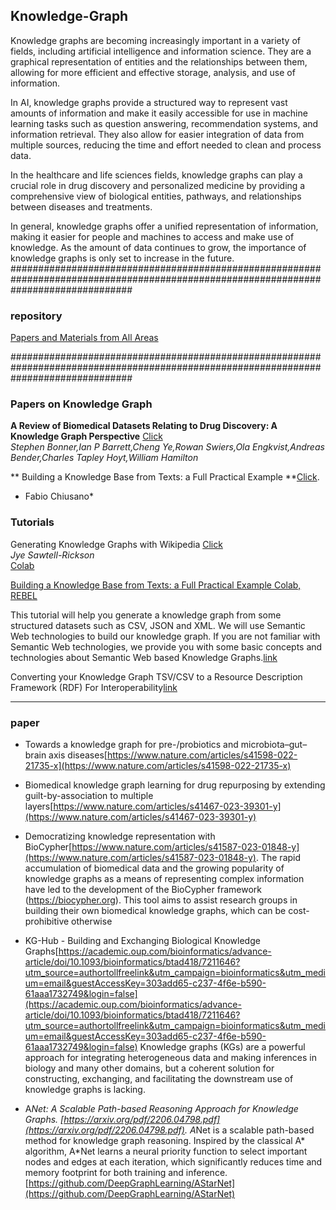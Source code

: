 ## Knowledge-Graph
Knowledge graphs are becoming increasingly important in a variety of fields, including artificial intelligence and information science. They are a graphical representation of entities and the relationships between them, allowing for more efficient and effective storage, analysis, and use of information.

In AI, knowledge graphs provide a structured way to represent vast amounts of information and make it easily accessible for use in machine learning tasks such as question answering, recommendation systems, and information retrieval. They also allow for easier integration of data from multiple sources, reducing the time and effort needed to clean and process data.

In the healthcare and life sciences fields, knowledge graphs can play a crucial role in drug discovery and personalized medicine by providing a comprehensive view of biological entities, pathways, and relationships between diseases and treatments.

In general, knowledge graphs offer a unified representation of information, making it easier for people and machines to access and make use of knowledge. As the amount of data continues to grow, the importance of knowledge graphs is only set to increase in the future.
######################################################################################################################################
### repository  
[Papers and Materials from All Areas](https://github.com/heathersherry/Knowledge-Graph-Tutorials-and-Papers)

######################################################################################################################################
### Papers on Knowledge Graph
**A Review of Biomedical Datasets Relating to Drug Discovery: A Knowledge Graph Perspective** [Click](https://arxiv.org/pdf/2102.10062.pdf)\
*Stephen Bonner,Ian P Barrett,Cheng Ye,Rowan Swiers,Ola Engkvist,Andreas Bender,Charles Tapley Hoyt,William Hamilton*

** Building a Knowledge Base from Texts: a Full Practical Example **[Click](https://medium.com/nlplanet/building-a-knowledge-base-from-texts-a-full-practical-example-8dbbffb912fa).
* Fabio Chiusano*
### Tutorials
Generating Knowledge Graphs with Wikipedia [Click](https://towardsdatascience.com/generating-knowledge-graphs-with-wikipedia-ec17030a40f6)\
*Jye Sawtell-Rickson*\
[Colab](https://colab.research.google.com/drive/1iKsJtRY-7gX_pGAHT2Cu3e75b3LztU63?usp=sharing&authuser=2)

[Building a Knowledge Base from Texts: a Full Practical Example Colab, REBEL](https://colab.research.google.com/drive/12gwdua-Fs7H31HIc5frzavT6ofyeLWux?usp=sharing)

This tutorial will help you generate a knowledge graph from some structured datasets such as CSV, JSON and XML. We will use Semantic Web technologies to build our knowledge graph. If you are not familiar with Semantic Web technologies, we provide you with some basic concepts and technologies about Semantic Web based Knowledge Graphs.[link](https://maastrichtu-ids.github.io/best-practices/blog/2021/03/18/build-a-kg/)



Converting your Knowledge Graph TSV/CSV to a Resource Description Framework (RDF) For Interoperability[link](https://sharifsuliman.medium.com/converting-your-knowledge-graph-tsv-csv-to-a-resource-description-framework-rdf-for-e3e7305519bd)

--------------------------------------------------------------------------------------------------------------------------------
### paper
- Towards a knowledge graph for pre-/probiotics and microbiota–gut–brain axis diseases[https://www.nature.com/articles/s41598-022-21735-x](https://www.nature.com/articles/s41598-022-21735-x)

- Biomedical knowledge graph learning for drug repurposing by extending guilt-by-association to multiple layers[https://www.nature.com/articles/s41467-023-39301-y](https://www.nature.com/articles/s41467-023-39301-y)
- Democratizing knowledge representation with BioCypher[https://www.nature.com/articles/s41587-023-01848-y](https://www.nature.com/articles/s41587-023-01848-y). The rapid accumulation of biomedical data and the growing popularity of knowledge graphs as a means of representing complex information have led to the development of the BioCypher framework (https://biocypher.org). This tool aims to assist research groups in building their own biomedical knowledge graphs, which can be cost-prohibitive otherwise
- KG-Hub - Building and Exchanging Biological Knowledge Graphs[https://academic.oup.com/bioinformatics/advance-article/doi/10.1093/bioinformatics/btad418/7211646?utm_source=authortollfreelink&utm_campaign=bioinformatics&utm_medium=email&guestAccessKey=303add65-c237-4f6e-b590-61aaa1732749&login=false](https://academic.oup.com/bioinformatics/advance-article/doi/10.1093/bioinformatics/btad418/7211646?utm_source=authortollfreelink&utm_campaign=bioinformatics&utm_medium=email&guestAccessKey=303add65-c237-4f6e-b590-61aaa1732749&login=false) Knowledge graphs (KGs) are a powerful approach for integrating heterogeneous data and making inferences in biology and many other domains, but a coherent solution for constructing, exchanging, and facilitating the downstream use of knowledge graphs is lacking.
- A*Net: A Scalable Path-based Reasoning Approach for Knowledge Graphs. [https://arxiv.org/pdf/2206.04798.pdf](https://arxiv.org/pdf/2206.04798.pdf).
  A*Net is a scalable path-based method for knowledge graph reasoning. Inspired by the classical A* algorithm, A*Net learns a neural priority function to select important nodes and edges at each iteration, which significantly reduces time and memory footprint for both training and inference.[https://github.com/DeepGraphLearning/AStarNet](https://github.com/DeepGraphLearning/AStarNet)
  
